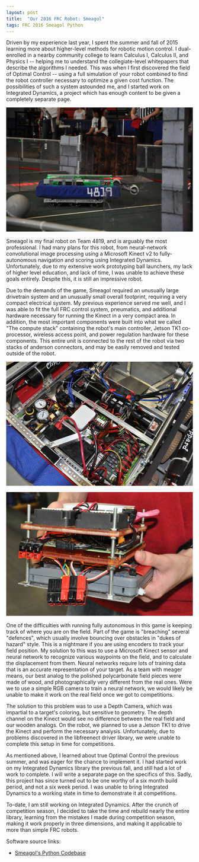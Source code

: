 ```yaml
---
layout: post
title:  "Our 2016 FRC Robot: Smeagol"
tags: FRC 2016 Smeagol Python
---
```


Driven by my experience last year, I spent the summer and fall of 2015 learning more about higher-level methods for robotic motion control. 
I dual-enrolled in a nearby community college to learn Calculus I, Calculus II, and Physics I -- helping me to understand the collegiate-level 
whitepapers that describe the algorithms I needed. This was when I first discovered the field of Optimal Control -- using a full simulation of 
your robot combined to find the robot controller necessary to optimize a given cost function. The possibilities of such a system astounded me, 
and I started work on Integrated Dynamics, a project which has enough content to be given a completely separate page.

![Smeagol at the Kentwood district competition](/assets/smeagol-kentwood.jpg)

Smeagol is my final robot on Team 4819, and is arguably the most professional. I had many plans for this robot, from neural-network convolutional 
image processing using a Microsoft Kinect v2 to fully-autonomous navigation and scoring using Integrated Dynamics. Unfortunately, due to my 
extensive work prototyping ball launchers, my lack of higher level education, and lack of time, I was unable to achieve these goals entirely. 
Despite this, it is still an impressive robot.

Due to the demands of the game, Smeagol required an unusually large drivetrain system and an unusually small overall footprint, requiring a very 
compact electrical system. My previous experience served me well, and I was able to fit the full FRC control system, pneumatics, and additional 
hardware necessary for running the Kinect in a very compact area. In addition, the most important components were built into what we called 
"The compute stack" containing the robot's main controller, Jetson TK1 co-processor, wireless access point, and power regulation hardware for these components. 
This entire unit is connected to the rest of the robot via two stacks of anderson connectors, and may be easily removed and tested outside of the robot.

![Smeagol's electrical system](/assets/smeagol-electrical.jpg)

![Smeagol's computer stack](/assets/smeagol-stack.jpg)

One of the difficulties with running fully autonomous in this game is keeping track of where you are on the field. Part of the game is "breaching" several "defences", 
which usually involve bouncing over obstacles in "dukes of hazard" style. This is a nightmare if you are using encoders to track your field position. My solution to 
this was to use a Microsoft Kinect sensor and neural network to recognize various waypoints on the field, and to calculate the displacement from them. Neural networks
require lots of training data that is an accurate representation of your target. As a team with meager means, our best analog to the polished polycarbonate field pieces
were made of wood, and photographically very different from the real ones. Were we to use a simple RGB camera to train a neural network, we would likely be unable to 
make it work on the real field once we got to competitions.

The solution to this problem was to use a Depth Camera, which was impartial to a target's coloring, but sensitive to geometry. The depth channel on the Kinect would see 
no difference between the real field and our wooden analogs. On the robot, we planned to use a Jetson TK1 to drive the Kinect and perform the necessary analysis. 
Unfortunately, due to problems discovered in the libfreenect driver library, we were unable to complete this setup in time for competitions.

As mentioned above, I learned about true Optimal Control the previous summer, and was eager for the chance to implement it. I had started work on my Integrated Dynamics 
library the previous fall, and still had a lot of work to complete. I will write a separate page on the specifics of this. Sadly, this project has since turned out to be 
one worthy of a six month build period, and not a six week period. I was unable to bring Integrated Dynamics to a working state in time to demonstrate it at competitions.

To-date, I am still working on Integrated Dynamics. After the crunch of competition season, I decided to take the time and rebuild nearly the entire library, learning from 
the mistakes I made during competition season, making it work properly in three dimensions, and making it applicable to more than simple FRC robots.

Software source links:

 - [Smeagol's Python Codebase](https://github.com/Team4819/2016-Codebase)


